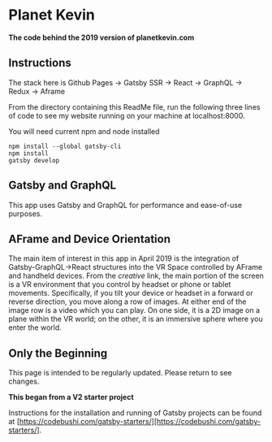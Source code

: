 # Planet Kevin

**The code behind the 2019 version of planetkevin.com**

## Instructions

The stack here is Github Pages -> Gatsby SSR -> React -> GraphQL -> Redux -> Aframe

From the directory containing this ReadMe file, run the following three lines of code to see my website running on your machine at localhost:8000.

You will need current npm and node installed

```
npm install --global gatsby-cli
npm install
gatsby develop
```

## Gatsby and GraphQL

This app uses Gatsby and GraphQL for performance and ease-of-use purposes.

## AFrame and Device Orientation

The main item of interest in this app in April 2019 is the integration of Gatsby-GraphQL->React structures into the VR Space controlled by AFrame and handheld devices. From the *creative* link, the main portion of the screen is a VR environment that you control by headset or phone or tablet movements. Specifically, if you tilt your device or headset in a forward or reverse direction, you move along a row of images. At either end of the image row is a video which you can play. On one side, it is a 2D image on a plane within the VR world; on the other, it is an immersive sphere where you enter the world.

## Only the Beginning

This page is intended to be regularly updated. Please return to see changes.

**This began from a V2 starter project**

Instructions for the installation and running of Gatsby projects can be found at [https://codebushi.com/gatsby-starters/][https://codebushi.com/gatsby-starters/].
